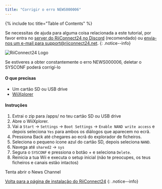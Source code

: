 ```yaml
---
title: "Corrigir o erro NEWS000006"
---
```


{% include toc title="Table of Contents" %}

Se necessitas de ajuda para alguma coisa relacionada a este tutorial, por favor entra no [server do RiiConnect24 no Discord](https://discord.gg/b4Y7jfD) (recomendado) ou [envia-nos um e-mail para support@riiconnect24.net](mailto:support@riiconnect24.net).
{: .notice--info}

![RiiConnect24 Logo](/images/WiiRC24Logo.jpg)

Se estiveres a obter constantemente o erro NEWS000006, deletar o SYSCONF poderá corrigí-lo

#### O que precisas
* Um cartão SD ou USB drive
* [WiiXplorer](https://sourceforge.net/projects/wiixplorer/files/latest/download)

#### Instruções

1. Extrai o zip para /apps/ no teu cartão SD ou USB drive
1. Abre o WiiXplorer.
1. Vai a `Start` -> `Settings` -> `Boot Settings` -> `Enable NAND write access` e depois seleciona `Yes` para ambos os diálogos que aparecem no ecrã.
1. Pressiona Back até chegares ao ecrã do explorador de ficheiros.
1. Seleciona o pequeno ícone azul do cartão SD, depois seleciona `NAND`.
1. Navega até `shared2` -> `sys`
1. Segura o `SYSCONF` e pressiona o botão + e seleciona `Delete`.
1. Reinicia a tua Wii e executa o setup inicial (não te preocupes, os teus ficheiros e canais estão intactos)

Tenta abrir o News Channel

[Volta para a página de instalação do RiiConnect24](riiconnect24)
{: .notice--info}
